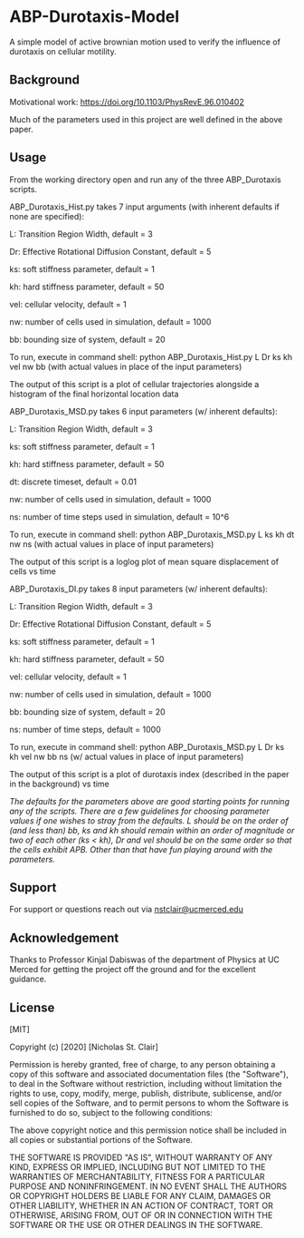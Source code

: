 # ABP-Durotaxis-Model
A simple model of active brownian motion used to verify the influence of durotaxis on cellular motility. 

## Background
Motivational work: https://doi.org/10.1103/PhysRevE.96.010402 

Much of the parameters used in this project are well defined in the above paper.

## Usage
From the working directory open and run any of the three ABP_Durotaxis scripts.

ABP_Durotaxis_Hist.py takes 7 input arguments (with inherent defaults if none are specified): 

  L: Transition Region Width, default = 3
  
  Dr: Effective Rotational Diffusion Constant, default = 5
  
  ks: soft stiffness parameter, default = 1
  
  kh: hard stiffness parameter, default = 50
  
  vel: cellular velocity, default = 1
  
  nw: number of cells used in simulation, default = 1000
  
  bb: bounding size of system, default = 20
  
  To run, execute in command shell: python ABP_Durotaxis_Hist.py L Dr ks kh vel nw bb (with actual values in place of the input parameters)
  
  The output of this script is a plot of cellular trajectories alongside a histogram of the final horizontal location data
  
ABP_Durotaxis_MSD.py takes 6 input parameters (w/ inherent defaults):

  L: Transition Region Width, default = 3
  
  ks: soft stiffness parameter, default = 1
  
  kh: hard stiffness parameter, default = 50
  
  dt: discrete timeset, default = 0.01
  
  nw: number of cells used in simulation, default = 1000
  
  ns: number of time steps used in simulation, default = 10^6
  
  To run, execute in command shell: python ABP_Durotaxis_MSD.py L ks kh dt nw ns (with actual values in place of input parameters)
  
  The output of this script is a loglog plot of mean square displacement of cells vs time
  
ABP_Durotaxis_DI.py takes 8 input parameters (w/ inherent defaults):

  L: Transition Region Width, default = 3
  
  Dr: Effective Rotational Diffusion Constant, default = 5
  
  ks: soft stiffness parameter, default = 1
  
  kh: hard stiffness parameter, default = 50
  
  vel: cellular velocity, default = 1
  
  nw: number of cells used in simulation, default = 1000
  
  bb: bounding size of system, default = 20
  
  ns: number of time steps, default = 1000
  
  To run, execute in command shell: python ABP_Durotaxis_MSD.py L Dr ks kh vel nw bb ns (w/ actual values in place of input parameters)
  
  The output of this script is a plot of durotaxis index (described in the paper in the background) vs time
  
  *The defaults for the parameters above are good starting points for running any of the scripts. There are a few guidelines for choosing parameter values if one wishes to stray from the defaults. L should be on the order of (and less than) bb, ks and kh should remain within an order of magnitude or two of each other (ks < kh), Dr and vel should be on the same order so that the cells exhibit APB. Other than that have fun playing around with the parameters.*
  
## Support
For support or questions reach out via nstclair@ucmerced.edu

## Acknowledgement
Thanks to Professor Kinjal Dabiswas of the department of Physics at UC Merced for getting the project off the ground and for the excellent guidance.

## License 
[MIT]

Copyright (c) [2020] [Nicholas St. Clair]

Permission is hereby granted, free of charge, to any person obtaining a copy
of this software and associated documentation files (the "Software"), to deal
in the Software without restriction, including without limitation the rights
to use, copy, modify, merge, publish, distribute, sublicense, and/or sell
copies of the Software, and to permit persons to whom the Software is
furnished to do so, subject to the following conditions:

The above copyright notice and this permission notice shall be included in all
copies or substantial portions of the Software.

THE SOFTWARE IS PROVIDED "AS IS", WITHOUT WARRANTY OF ANY KIND, EXPRESS OR
IMPLIED, INCLUDING BUT NOT LIMITED TO THE WARRANTIES OF MERCHANTABILITY,
FITNESS FOR A PARTICULAR PURPOSE AND NONINFRINGEMENT. IN NO EVENT SHALL THE
AUTHORS OR COPYRIGHT HOLDERS BE LIABLE FOR ANY CLAIM, DAMAGES OR OTHER
LIABILITY, WHETHER IN AN ACTION OF CONTRACT, TORT OR OTHERWISE, ARISING FROM,
OUT OF OR IN CONNECTION WITH THE SOFTWARE OR THE USE OR OTHER DEALINGS IN THE
SOFTWARE.
